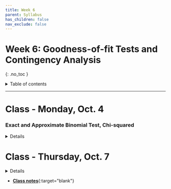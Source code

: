 ```yaml
---
title: Week 6
parent: Syllabus
has_children: false
nav_exclude: false
---
```


# Week 6: Goodness-of-fit Tests and Contingency Analysis
{: .no_toc }

<details closed markdown="block">
  <summary>
    Table of contents
  </summary>
  {: .text-delta }
1. TOC
{:toc}
</details>

---

<!-- ########################################################################### -->

# Class - Monday, Oct. 4

### Exact and Approximate Binomial Test, Chi-squared

<details closed markdown="block">
  <summary>Details</summary>

+ [**Class notes**](Class1/W6.C1-Notes_Chisq_BinomProp.html){:target="blank"}
+ **In-class exercise** - [zipped .Rmd](Class1/W6.C1-Exercise_ChiSquare.Rmd.zip)
  <!-- + **Key** - [zipped .Rmd](Class1/W6.C1-Exercise_ChiSquare_KEY.Rmd.zip) -->


</details>

<!-- ########################################################################### -->

<!-- ########################################################################### -->

# Class - Thursday, Oct. 7

<details closed markdown="block">
  <summary>Details</summary>

</details>

+ [**Class notes**](Class2/W6.C2-Notes_Categorical_Tests_for_Independence.html){:target="blank"}



<!-- ########################################################################### -->

<!-- ########################################################################### -->

<!-- # Recitation - Friday, Oct. 8

<details closed markdown="block">
  <summary>Details</summary>

</details> -->

<!-- ########################################################################### -->
